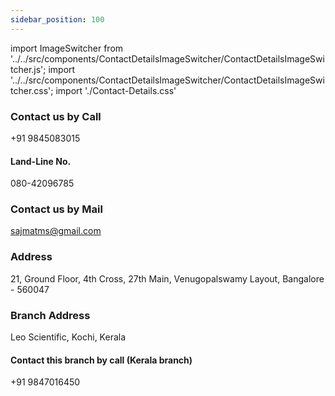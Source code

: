 ```yaml
---
sidebar_position: 100
---
```


import ImageSwitcher from '../../src/components/ContactDetailsImageSwitcher/ContactDetailsImageSwitcher.js';
import '../../src/components/ContactDetailsImageSwitcher/ContactDetailsImageSwitcher.css';
import './Contact-Details.css'




<!-- ![](../../static/img/Leoscientific-logo-dark.png) -->

<!-- ![](../../static/img/Leoscientific-logo-light.svg) -->


<!-- <ImageSwitcher 
lightImageSrc="//satyr.io/300/black?text=LightMode"
darkImageSrc="//satyr.io/300/white?text=DarkMode"/> -->


<div className="div-center-alignments">
<ImageSwitcher 
lightImageSrc="../../static/img/LeoScientific-logo-light.svg"
darkImageSrc="../../static/img/Leoscientific-logo-dark.png"/>
</div>

### Contact us by Call 
+91 9845083015
#### Land-Line No.
080-42096785

### Contact us by Mail
sajmatms@gmail.com

### Address
21, Ground Floor, 4th Cross, 27th Main, Venugopalswamy Layout, Bangalore - 560047

### Branch Address
Leo Scientific,
Kochi, Kerala
#### Contact this branch by call (Kerala branch)
+91 9847016450